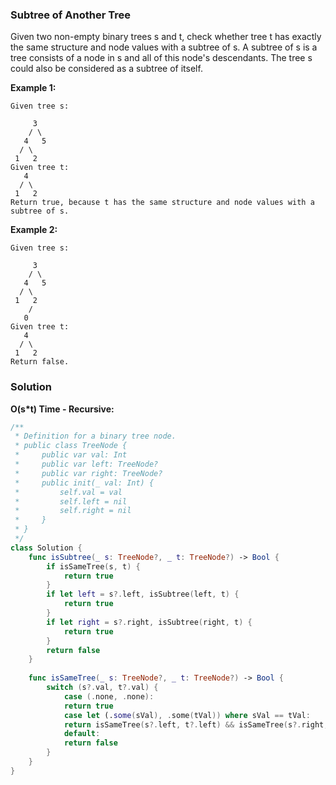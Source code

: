 
### Subtree of Another Tree

Given two non-empty binary trees s and t, check whether tree t has exactly the same structure and node values with a subtree of s. A subtree of s is a tree consists of a node in s and all of this node's descendants. The tree s could also be considered as a subtree of itself.

__Example 1:__
```
Given tree s:

     3
    / \
   4   5
  / \
 1   2
Given tree t:
   4 
  / \
 1   2
Return true, because t has the same structure and node values with a subtree of s.
```
__Example 2:__
```
Given tree s:

     3
    / \
   4   5
  / \
 1   2
    /
   0
Given tree t:
   4
  / \
 1   2
Return false.
```

### Solution
__O(s*t) Time - Recursive:__
```Swift
/**
 * Definition for a binary tree node.
 * public class TreeNode {
 *     public var val: Int
 *     public var left: TreeNode?
 *     public var right: TreeNode?
 *     public init(_ val: Int) {
 *         self.val = val
 *         self.left = nil
 *         self.right = nil
 *     }
 * }
 */
class Solution {
    func isSubtree(_ s: TreeNode?, _ t: TreeNode?) -> Bool {
        if isSameTree(s, t) {
            return true
        }
        if let left = s?.left, isSubtree(left, t) {
            return true
        }
        if let right = s?.right, isSubtree(right, t) {
            return true
        }
        return false
    }
    
    func isSameTree(_ s: TreeNode?, _ t: TreeNode?) -> Bool {
        switch (s?.val, t?.val) {
            case (.none, .none):
            return true
            case let (.some(sVal), .some(tVal)) where sVal == tVal:
            return isSameTree(s?.left, t?.left) && isSameTree(s?.right, t?.right)
            default:
            return false
        }
    }
}
```